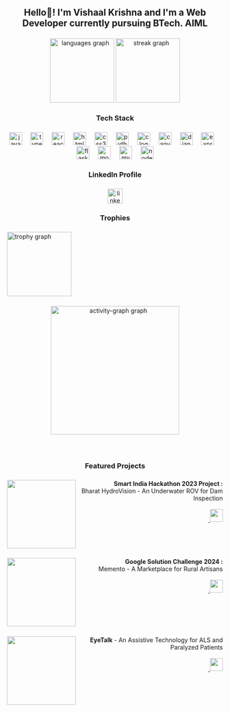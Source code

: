 <h2 align="center">Hello👋! I'm Vishaal Krishna and I'm a Web Developer currently pursuing BTech. AIML</h2>

###

<div align="center">
<!--   <img src="https://github-readme-stats.vercel.app/api?username=Vishaal19fl&hide_title=false&hide_rank=false&show_icons=true&include_all_commits=true&count_private=true&disable_animations=false&theme=dracula&locale=en&hide_border=false&order=1" height="150" alt="stats graph"  /> -->
  <img src="https://github-readme-stats.vercel.app/api/top-langs?username=Vishaal19fl&locale=en&hide_title=false&layout=compact&card_width=320&langs_count=5&theme=dracula&hide_border=false&order=2" height="150" alt="languages graph"  />
  <img src="https://streak-stats.demolab.com?user=Vishaal19fl&locale=en&mode=daily&theme=dracula&hide_border=false&border_radius=5&order=3" height="150" alt="streak graph"  />
</div>

###



<h3 align="center">Tech Stack</h3>

###

<div align="center">
  <img src="https://cdn.jsdelivr.net/gh/devicons/devicon/icons/javascript/javascript-original.svg" height="30" alt="javascript logo"  />
  <img width="12" />
  <img src="https://cdn.jsdelivr.net/gh/devicons/devicon/icons/typescript/typescript-original.svg" height="30" alt="typescript logo"  />
  <img width="12" />
  <img src="https://cdn.jsdelivr.net/gh/devicons/devicon/icons/react/react-original.svg" height="30" alt="react logo"  />
  <img width="12" />
  <img src="https://cdn.jsdelivr.net/gh/devicons/devicon/icons/html5/html5-original.svg" height="30" alt="html5 logo"  />
  <img width="12" />
  <img src="https://cdn.jsdelivr.net/gh/devicons/devicon/icons/css3/css3-original.svg" height="30" alt="css3 logo"  />
  <img width="12" />
  <img src="https://cdn.jsdelivr.net/gh/devicons/devicon/icons/python/python-original.svg" height="30" alt="python logo"  />
  <img width="12" />
  <img src="https://cdn.jsdelivr.net/gh/devicons/devicon/icons/c/c-original.svg" height="30" alt="c logo"  />
  <img width="12" />
  <img src="https://cdn.jsdelivr.net/gh/devicons/devicon/icons/canva/canva-original.svg" height="30" alt="canva logo"  />
  <img width="12" />
  <img src="https://cdn.jsdelivr.net/gh/devicons/devicon/icons/django/django-plain.svg" height="30" alt="django logo"  />
  <img width="12" />
  <img src="https://cdn.jsdelivr.net/gh/devicons/devicon/icons/express/express-original.svg" height="30" alt="express logo"  />
  <img width="12" />
  <img src="https://cdn.jsdelivr.net/gh/devicons/devicon/icons/flask/flask-original.svg" height="30" alt="flask logo"  />
  <img width="12" />
  <img src="https://cdn.jsdelivr.net/gh/devicons/devicon/icons/mongodb/mongodb-original.svg" height="30" alt="mongodb logo"  />
  <img width="12" />
  <img src="https://cdn.jsdelivr.net/gh/devicons/devicon/icons/mysql/mysql-original.svg" height="30" alt="mysql logo"  />
  <img width="12" />
  <img src="https://cdn.jsdelivr.net/gh/devicons/devicon/icons/nodejs/nodejs-original.svg" height="30" alt="nodejs logo"  />
</div>

###



<h3 align="center">LinkedIn Profile</h3>

###

<div align="center">
  <a href="https://www.linkedin.com/in/vishaal-k-783894202/" target="_blank">
    <img src="https://img.shields.io/static/v1?message=LinkedIn&logo=linkedin&label=&color=0077B5&logoColor=white&labelColor=&style=for-the-badge" height="35" alt="linkedin logo"  />
  </a>
</div>

###


###



<h3 align="center">Trophies</h3>

###

<div align="left">
  <img src="https://github-profile-trophy.vercel.app?username=Vishaal19fl&theme=dracula&column=-1&row=1&margin-w=8&margin-h=8&no-bg=false&no-frame=false&order=4" height="150" alt="trophy graph"  />
</div>



###

<!-- <br clear="both">

<img src="https://raw.githubusercontent.com/Vishaal19fl/Vishaal19fl/output/snake.svg" alt="Snake animation" /> -->

###

<div align="center">
  <img src="https://github-readme-activity-graph.vercel.app/graph?username=Vishaal19fl&radius=16&theme=react&area=true&order=5" height="300" alt="activity-graph graph"  />
</div> 

###

<br clear="both">

<h3 align="center">Featured Projects</h3>

###

<img align="left" height="160" src="https://cdn.discordapp.com/attachments/1182638476152295545/1225789377553109072/7a304073-cde5-4c5d-95e0-4f5730e9266e.jpg?ex=66226851&is=660ff351&hm=35c786e4d7191dc9eee0268b5d9965fab691f0556f11adcf0b345db38a95d772&"  />

###

<p align="right"><strong>Smart India Hackathon 2023 Project :</strong><br>Bharat HydroVision - An Underwater ROV for Dam Inspection <br> <br> <a href='https://github.com/Vishaal19fl/memento-gdsc'> <img width="7" />
  <img src="https://encrypted-tbn0.gstatic.com/images?q=tbn:ANd9GcSgCL6squJi5XJkuVhF1NesTXiHbGHGdZP_bh4Ob94K-w&s" height="30"/></a></p>

###
<br clear="both">

###

<img align="left" height="160" src="https://cdn.discordapp.com/attachments/1182638476152295545/1225790493657399366/logo1.png?ex=6622695b&is=660ff45b&hm=e7cdd7c362e863b8e89773e96fecd4878f3197871946d182e1dfeca9fc7f0a71&"  />

###

<p align="right"><strong>Google Solution Challenge 2024 :</strong> <br> Memento - A Marketplace for Rural Artisans <br> <br> <a href='https://github.com/Vishaal19fl/memento-gdsc'> <img width="7" />
  <img src="https://encrypted-tbn0.gstatic.com/images?q=tbn:ANd9GcSgCL6squJi5XJkuVhF1NesTXiHbGHGdZP_bh4Ob94K-w&s" height="30"/></a></p>

###
<br clear="both">

###

<img align="left" height="160" src="https://cdn.discordapp.com/attachments/1182638476152295545/1225820920229396501/eyeicon3.png?ex=662285b2&is=661010b2&hm=2c0799c8fa246ecac461d9a3ab5c3becc87fbdb10ade2b575656907209d15536&"  />

###

<p align="right"><strong> EyeTalk</strong> - An Assistive Technology for ALS and Paralyzed Patients <br> <br> <a href='https://github.com/Vishaal19fl/eyetalk-website'> <img width="7" />
  <img src="https://encrypted-tbn0.gstatic.com/images?q=tbn:ANd9GcSgCL6squJi5XJkuVhF1NesTXiHbGHGdZP_bh4Ob94K-w&s" height="30"/></a></p>

###


